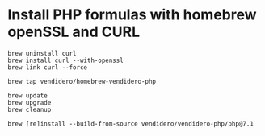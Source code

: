 # Install PHP formulas with homebrew openSSL and CURL

```
brew uninstall curl
brew install curl --with-openssl
brew link curl --force

brew tap vendidero/homebrew-vendidero-php

brew update
brew upgrade
brew cleanup

brew [re]install --build-from-source vendidero/vendidero-php/php@7.1
```
